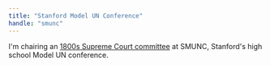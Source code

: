 ```yaml
---
title: "Stanford Model UN Conference"
handle: "smunc"
---
```


I'm chairing an <a href="https://smunc.org/committees">1800s Supreme Court committee</a> at SMUNC, Stanford's high school Model UN conference.